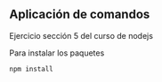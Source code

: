## Aplicación de comandos

Ejercicio sección 5 del curso de nodejs


Para instalar los paquetes
```
npm install
```